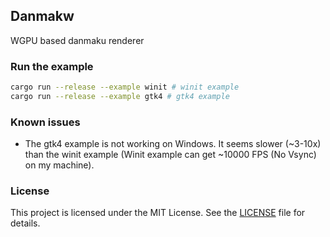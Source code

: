 ## Danmakw
WGPU based danmaku renderer

### Run the example
```bash
cargo run --release --example winit # winit example
cargo run --release --example gtk4 # gtk4 example
```

### Known issues
- The gtk4 example is not working on Windows. It seems slower (~3-10x) than the winit example (Winit example can get ~10000 FPS (No Vsync) on my machine).

### License
This project is licensed under the MIT License. See the [LICENSE](LICENSE) file for details.